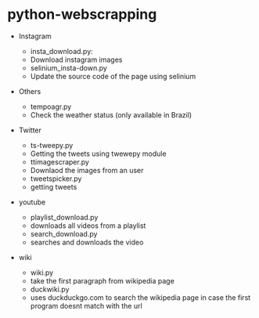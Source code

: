 # python-webscrapping

- Instagram
    - insta_download.py:
	- Download instagram images
    - selinium_insta-down.py
	- Update the source code of the page using selinium

- Others
    - tempoagr.py
	- Check the weather status (only available in Brazil)

- Twitter
    - ts-tweepy.py
	- Getting the tweets using twewepy module
    - ttimagescraper.py
	- Downlaod the images from an user
    - tweetspicker.py
	- getting tweets

- youtube
    - playlist_download.py
	- downloads all videos from a playlist
    - search_download.py
	- searches and downloads the video	

- wiki
    - wiki.py
	- take the first paragraph from wikipedia page
    - duckwiki.py
	- uses duckduckgo.com to search the wikipedia page in case the first program doesnt match with the url

